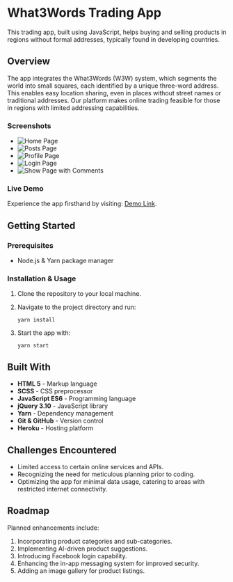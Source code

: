 # What3Words Trading App

This trading app, built using JavaScript, helps buying and selling products in regions without formal addresses, typically found in developing countries.

## Overview

The app integrates the What3Words (W3W) system, which segments the world into small squares, each identified by a unique three-word address. This enables easy location sharing, even in places without street names or traditional addresses. Our platform makes online trading feasible for those in regions with limited addressing capabilities.

### Screenshots

- ![Home Page](http://i.imgur.com/DrP1xfw.png)
- ![Posts Page](http://i.imgur.com/qYNhkrN.png)
- ![Profile Page](http://i.imgur.com/LVyiRrf.png)
- ![Login Page](http://i.imgur.com/iG0rbo1.png)
- ![Show Page with Comments](http://i.imgur.com/kclQCgb.png)

### Live Demo

Experience the app firsthand by visiting: [Demo Link](https://polar-springs-29447.herokuapp.com/).

## Getting Started

### Prerequisites

- Node.js & Yarn package manager

### Installation & Usage

1. Clone the repository to your local machine.
2. Navigate to the project directory and run:

    ```terminal
    yarn install
    ```

3. Start the app with:

    ```terminal
    yarn start
    ```

## Built With

- **HTML 5** - Markup language
- **SCSS** - CSS preprocessor
- **JavaScript ES6** - Programming language
- **jQuery 3.10** - JavaScript library
- **Yarn** - Dependency management
- **Git & GitHub** - Version control
- **Heroku** - Hosting platform

## Challenges Encountered

- Limited access to certain online services and APIs.
- Recognizing the need for meticulous planning prior to coding.
- Optimizing the app for minimal data usage, catering to areas with restricted internet connectivity.

## Roadmap

Planned enhancements include:

1. Incorporating product categories and sub-categories.
2. Implementing AI-driven product suggestions.
3. Introducing Facebook login capability.
4. Enhancing the in-app messaging system for improved security.
5. Adding an image gallery for product listings.

